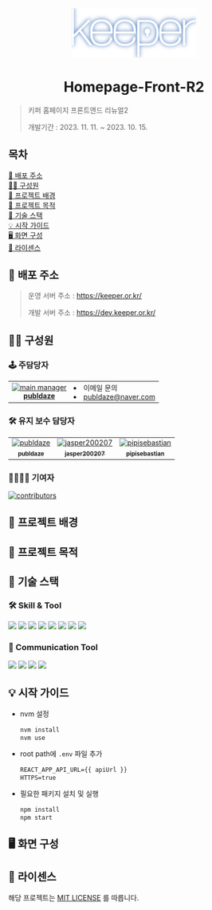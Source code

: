 <div align="center">
  <img src="/src/assets/logo/logo_neon.svg" width="250" alt="keeper logo"/>
</div>

# <div align="center">Homepage-Front-R2</div>

> 키퍼 홈페이지 프론트엔드 리뉴얼2
>
> 개발기간 : 2023. 11. 11. ~ 2023. 10. 15.

## 목차

[🔗 배포 주소](#-배포-주소)<br/>
[👨‍💻 구성원](#-구성원)<br/>
[👀 프로젝트 배경](#-프로젝트-배경)<br/>
[🚀 프로젝트 목적](#-프로젝트-목적)<br/>
[🔧 기술 스택](#-기술-스택)<br/>
[💡 시작 가이드](#-시작-가이드)<br/>
[🖥️ 화면 구성](#%EF%B8%8F-화면-구성)<br/>
[💎 라이센스](#-라이센스)<br/>

## 🔗 배포 주소

> 운영 서버 주소 : https://keeper.or.kr/
>
> 개발 서버 주소 : https://dev.keeper.or.kr/

## 👨‍💻 구성원

### 🕹️ 주담당자

<table>
  <tr>
    <td align="center">
      <a href="https://www.github.com/publdaze">
        <img src="https://github.com/publdaze.png" width="80" alt="main manager"/>
        <br/><b>publdaze</b>
      </a>
    </td>
    <td>
      <li>이메일 문의</li>
      <li><a href="mailto:publdaze@naver.com">publdaze@naver.com</a></li>
    </td>
  </tr>
</table>

### 🛠️ 유지 보수 담당자

<table>
  <tr>
    <td align="center">
      <a href="https://github.com/publdaze">
        <img src="https://github.com/publdaze.png" width="80" alt="publdaze"/>
        <br />
        <sub><b>publdaze</b></sub>
      </a>
      <br />
    </td>
    <td align="center">
      <a href="https://github.com/jasper200207">
      <img src="https://github.com/jasper200207.png" width="80" alt="jasper200207"/>
      <br />
      <sub><b>jasper200207</b></sub>
      </a>
      <br />
    </td>
    <td align="center">
      <a href="https://github.com/pipisebastian">
      <img src="https://github.com/pipisebastian.png" width="80" alt="pipisebastian"/>
      <br />
      <sub><b>pipisebastian</b></sub>
      </a>
      <br />
    </td>
  </tr>
</table>

### 👨‍👨‍👦‍👦 기여자

[![contributors](https://contrib.rocks/image?repo=KEEPER31337/Homepage-Front-R2)](https://github.com/KEEPER31337/Homepage-Front-R2/graphs/contributors)

## 👀 프로젝트 배경

## 🚀 프로젝트 목적

## 🔧 기술 스택

### 🛠 Skill & Tool

<img src="https://img.shields.io/badge/React-61DAFB?style=flat-square&logo=React&logoColor=white" /> <img src="https://img.shields.io/badge/TypeScript-0769AD?style=flat-square&logo=TypeScript&logoColor=white" /> <img src="https://img.shields.io/badge/ReactQuery-FF4154?style=flat-square&logo=ReactQuery&logoColor=white" /> <img src="https://img.shields.io/badge/Recoil-3578E5?style=flat-square&logo=Recoil&logoColor=white" /> <img src="https://img.shields.io/badge/Tailwind_CSS-06B6D4?style=flat-square&logo=tailwind-css&logoColor=white" /> <img src="https://img.shields.io/badge/MUI-007FFF?style=flat-square&logo=MUI&logoColor=white" /> <img src="https://img.shields.io/badge/ESLint-4B32C3?style=flat-square&logo=eslint&logoColor=white" /> <img src="https://img.shields.io/badge/Prettier-F7B93E?style=flat-square&logo=prettier&logoColor=white" />

### 🧩 Communication Tool

<img src="https://img.shields.io/badge/Slack-4A154B?style=flat-square&logo=Slack&logoColor=white" /> <img src="https://img.shields.io/badge/GitHub-181717?style=flat-square&logo=GitHub&logoColor=white" /> <img src="https://img.shields.io/badge/Figma-F24E1E?style=flat-square&logo=Figma&logoColor=white" /> <img src="https://img.shields.io/badge/Notion-ffffff?style=flat-square&logo=Notion&logoColor=black" />

## 💡 시작 가이드

- nvm 설정
  ```
  nvm install
  nvm use
  ```
- root path에 `.env` 파일 추가
  ```
  REACT_APP_API_URL={{ apiUrl }}
  HTTPS=true
  ```
- 필요한 패키지 설치 및 실행
  ```
  npm install
  npm start
  ```

## 🖥️ 화면 구성

## 💎 라이센스

해당 프로젝트는 [MIT LICENSE](https://github.com/KEEPER31337/Homepage-Front-R2/blob/develop/LICENSE) 를 따릅니다.
